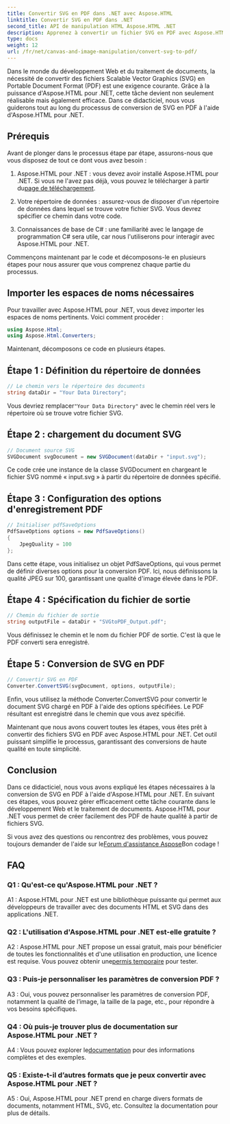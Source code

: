```yaml
---
title: Convertir SVG en PDF dans .NET avec Aspose.HTML
linktitle: Convertir SVG en PDF dans .NET
second_title: API de manipulation HTML Aspose.HTML .NET
description: Apprenez à convertir un fichier SVG en PDF avec Aspose.HTML pour .NET. Tutoriel étape par étape de haute qualité pour un traitement efficace des documents.
type: docs
weight: 12
url: /fr/net/canvas-and-image-manipulation/convert-svg-to-pdf/
---
```


Dans le monde du développement Web et du traitement de documents, la nécessité de convertir des fichiers Scalable Vector Graphics (SVG) en Portable Document Format (PDF) est une exigence courante. Grâce à la puissance d'Aspose.HTML pour .NET, cette tâche devient non seulement réalisable mais également efficace. Dans ce didacticiel, nous vous guiderons tout au long du processus de conversion de SVG en PDF à l'aide d'Aspose.HTML pour .NET. 

## Prérequis

Avant de plonger dans le processus étape par étape, assurons-nous que vous disposez de tout ce dont vous avez besoin :

1.  Aspose.HTML pour .NET : vous devez avoir installé Aspose.HTML pour .NET. Si vous ne l'avez pas déjà, vous pouvez le télécharger à partir du[page de téléchargement](https://releases.aspose.com/html/net/).

2. Votre répertoire de données : assurez-vous de disposer d'un répertoire de données dans lequel se trouve votre fichier SVG. Vous devrez spécifier ce chemin dans votre code.

3. Connaissances de base de C# : une familiarité avec le langage de programmation C# sera utile, car nous l'utiliserons pour interagir avec Aspose.HTML pour .NET.

Commençons maintenant par le code et décomposons-le en plusieurs étapes pour nous assurer que vous comprenez chaque partie du processus.

## Importer les espaces de noms nécessaires

Pour travailler avec Aspose.HTML pour .NET, vous devez importer les espaces de noms pertinents. Voici comment procéder :

```csharp
using Aspose.Html;
using Aspose.Html.Converters;
```

Maintenant, décomposons ce code en plusieurs étapes.

## Étape 1 : Définition du répertoire de données
```csharp
// Le chemin vers le répertoire des documents
string dataDir = "Your Data Directory";
```
 Vous devriez remplacer`"Your Data Directory"` avec le chemin réel vers le répertoire où se trouve votre fichier SVG.

## Étape 2 : chargement du document SVG
```csharp
// Document source SVG
SVGDocument svgDocument = new SVGDocument(dataDir + "input.svg");
```
Ce code crée une instance de la classe SVGDocument en chargeant le fichier SVG nommé « input.svg » à partir du répertoire de données spécifié.

## Étape 3 : Configuration des options d'enregistrement PDF
```csharp
// Initialiser pdfSaveOptions
PdfSaveOptions options = new PdfSaveOptions()
{
	JpegQuality = 100
};
```
Dans cette étape, vous initialisez un objet PdfSaveOptions, qui vous permet de définir diverses options pour la conversion PDF. Ici, nous définissons la qualité JPEG sur 100, garantissant une qualité d'image élevée dans le PDF.

## Étape 4 : Spécification du fichier de sortie
```csharp
// Chemin du fichier de sortie
string outputFile = dataDir + "SVGtoPDF_Output.pdf";
```
Vous définissez le chemin et le nom du fichier PDF de sortie. C'est là que le PDF converti sera enregistré.

## Étape 5 : Conversion de SVG en PDF
```csharp
// Convertir SVG en PDF
Converter.ConvertSVG(svgDocument, options, outputFile);
```
Enfin, vous utilisez la méthode Converter.ConvertSVG pour convertir le document SVG chargé en PDF à l'aide des options spécifiées. Le PDF résultant est enregistré dans le chemin que vous avez spécifié.

Maintenant que nous avons couvert toutes les étapes, vous êtes prêt à convertir des fichiers SVG en PDF avec Aspose.HTML pour .NET. Cet outil puissant simplifie le processus, garantissant des conversions de haute qualité en toute simplicité.

## Conclusion

Dans ce didacticiel, nous vous avons expliqué les étapes nécessaires à la conversion de SVG en PDF à l'aide d'Aspose.HTML pour .NET. En suivant ces étapes, vous pouvez gérer efficacement cette tâche courante dans le développement Web et le traitement de documents. Aspose.HTML pour .NET vous permet de créer facilement des PDF de haute qualité à partir de fichiers SVG.

 Si vous avez des questions ou rencontrez des problèmes, vous pouvez toujours demander de l'aide sur le[Forum d'assistance Aspose](https://forum.aspose.com/)Bon codage !

## FAQ

### Q1 : Qu'est-ce qu'Aspose.HTML pour .NET ?

A1 : Aspose.HTML pour .NET est une bibliothèque puissante qui permet aux développeurs de travailler avec des documents HTML et SVG dans des applications .NET.

### Q2 : L'utilisation d'Aspose.HTML pour .NET est-elle gratuite ?

 A2 : Aspose.HTML pour .NET propose un essai gratuit, mais pour bénéficier de toutes les fonctionnalités et d'une utilisation en production, une licence est requise. Vous pouvez obtenir une[permis temporaire](https://purchase.aspose.com/temporary-license/) pour tester.

### Q3 : Puis-je personnaliser les paramètres de conversion PDF ?

A3 : Oui, vous pouvez personnaliser les paramètres de conversion PDF, notamment la qualité de l’image, la taille de la page, etc., pour répondre à vos besoins spécifiques.

### Q4 : Où puis-je trouver plus de documentation sur Aspose.HTML pour .NET ?

 A4 : Vous pouvez explorer le[documentation](https://reference.aspose.com/html/net/) pour des informations complètes et des exemples.

### Q5 : Existe-t-il d’autres formats que je peux convertir avec Aspose.HTML pour .NET ?

A5 : Oui, Aspose.HTML pour .NET prend en charge divers formats de documents, notamment HTML, SVG, etc. Consultez la documentation pour plus de détails.